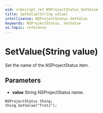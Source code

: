 ```yaml
---
uid: crmscript_ref_NSProjectStatus_SetValue
title: SetValue(String value)
intellisense: NSProjectStatus.SetValue
keywords: NSProjectStatus, SetValue
so.topic: reference
---
```


# SetValue(String value)

Set the name of the NSProjectStatus item.

## Parameters

* **value** String NSProjectStatus name.

```crmscript
NSProjectStatus thing;
thing.SetValue("frotz");
```

